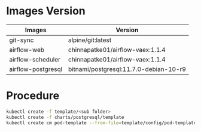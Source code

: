 # Images Version
| Images | Version |
| ------ | ------ |
| git-sync | alpine/git:latest |
| airflow-web | chinnapatke01/airflow-vaex:1.1.4 | 
| airflow-scheduler | chinnapatke01/airflow-vaex:1.1.4 |
| airflow-postgresql | bitnami/postgresql:11.7.0-debian-10-r9 |


# Procedure
```sh
kubectl create -f template/<sub folder> 
kubectl create -f charts/postgresql/template
kubectl create cm pod-template --from-file=template/config/pod-template.yaml
```
